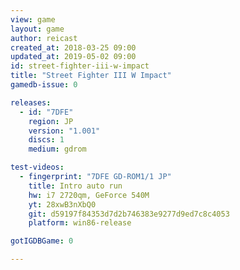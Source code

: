 ```yaml
---
view: game
layout: game
author: reicast
created_at: 2018-03-25 09:00
updated_at: 2019-05-02 09:00
id: street-fighter-iii-w-impact
title: "Street Fighter III W Impact"
gamedb-issue: 0

releases:
  - id: "7DFE"
    region: JP
    version: "1.001"
    discs: 1
    medium: gdrom

test-videos:
  - fingerprint: "7DFE GD-ROM1/1 JP"
    title: Intro auto run
    hw: i7 2720qm, GeForce 540M
    yt: 28xwB3nXbQ0
    git: d59197f84353d7d2b746383e9277d9ed7c8c4053
    platform: win86-release

gotIGDBGame: 0

---
```

